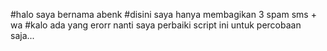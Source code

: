 #halo saya bernama abenk
#disini saya hanya membagikan 3 spam sms + wa 
#kalo ada yang erorr nanti saya perbaiki script ini untuk percobaan saja...
